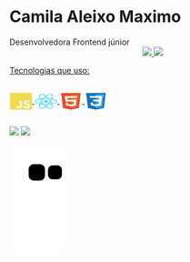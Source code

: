 
<div>
<h1>Camila Aleixo Maximo</h1>
Desenvolvedora Frontend júnior
</div>



  <div align="center">
  <a href="https://github.com/CamilaMaximo">
  <img height="180em" src="https://github-readme-stats.vercel.app/api?username=CamilaMaximo&show_icons=true&theme=dracula&include_all_commits=true&count_private=true"/>
  <img height="180em" src="https://github-readme-stats.vercel.app/api/top-langs/?username=CamilaMaximo&layout=compact&langs_count=7&theme=dracula"/>
</div>
  
  Tecnologias que uso:
 
  <div style="display: inline_block"><br>
  <img align="center" alt="Cami-Js" height="30" width="40" src="https://raw.githubusercontent.com/devicons/devicon/master/icons/javascript/javascript-plain.svg">
  <img align="center" alt="cami-React" height="30" width="40" src="https://raw.githubusercontent.com/devicons/devicon/master/icons/react/react-original.svg">
  <img align="center" alt="cami-HTML" height="30" width="40" src="https://raw.githubusercontent.com/devicons/devicon/master/icons/html5/html5-original.svg">
  <img align="center" alt="cami-CSS" height="30" width="40" src="https://raw.githubusercontent.com/devicons/devicon/master/icons/css3/css3-original.svg">

</div>

 ##
 
<div> 
    <a href = "camilamaximo20@gmail.com"><img src="https://img.shields.io/badge/-Gmail-%23333?style=for-the-badge&logo=gmail&logoColor=dark"target="_blank"></a>
    <a href="https://www.linkedin.com/in/camilaaleixomaximo/" target="_blank"><img src="https://img.shields.io/badge/-LinkedIn-%230077B5?style=for-the-badge&logo=linkedin&logoColor=white" target="_blank"></a> 
 
    
 ![Snake animation](https://github.com/rafaballerini/rafaballerini/blob/output/github-contribution-grid-snake.svg)
 
</div>
    </body>
